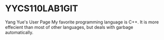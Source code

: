 # YYCS110LAB1GIT
Yang Yue's User Page
My favorite programming language is C++. It is more effecient than most of other languages, but deals with garbage automatically.